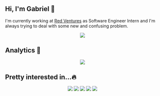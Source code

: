 ## Hi, I'm Gabriel 🐉
<p>
   I'm currently working at <a href="https://redventures.com.br" target="_blank">Red Ventures</a> as Software Engineer Intern and I'm always trying to deal with some new and confusing problem.
</p>
<p align="center">
   <a href="https://www.linkedin.com/in/gabrielsouza-/">
      <img src="https://img.shields.io/badge/linkedin-%230077B5.svg?style=for-the-badge&logo=linkedin&logoColor=white" /> 
   </a>
</p>

## Analytics 🔬

<p align="center">
  <img  src="https://awesome-github-stats.azurewebsites.net/user-stats/gabrielsouzaexe?cardType=octocat&theme=buefy&Background=000000&Text=DDAFFF&Ring=FFE5E5&Title=FFE5E5&Border=FF30B21F" />
</p>

## Pretty interested in...🔥
<p align="center">
  <img src="https://img.shields.io/badge/mysql-%2300f.svg?style=for-the-badge&logo=mysql&logoColor=white" />
  <img src="https://img.shields.io/badge/AWS-%23FF9900.svg?style=for-the-badge&logo=amazon-aws&logoColor=white" />
  <img src="https://img.shields.io/badge/typescript-%23007ACC.svg?style=for-the-badge&logo=typescript&logoColor=white" />
  <img src="https://img.shields.io/badge/redis-%23DD0031.svg?style=for-the-badge&logo=redis&logoColor=white" />
  <img src="https://img.shields.io/badge/go-%2300ADD8.svg?style=for-the-badge&logo=go&logoColor=white" />
</p>
